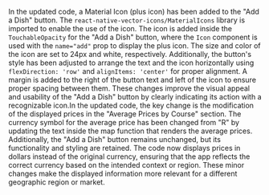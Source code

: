 In the updated code, a Material Icon (plus icon) has been added to the "Add a Dish" button. The `react-native-vector-icons/MaterialIcons` library is imported to enable the use of the icon. The icon is added inside the `TouchableOpacity` for the "Add a Dish" button, where the `Icon` component is used with the `name="add"` prop to display the plus icon. The size and color of the icon are set to 24px and white, respectively. Additionally, the button's style has been adjusted to arrange the text and the icon horizontally using `flexDirection: 'row'` and `alignItems: 'center'` for proper alignment. A margin is added to the right of the button text and left of the icon to ensure proper spacing between them. These changes improve the visual appeal and usability of the "Add a Dish" button by clearly indicating its action with a recognizable icon.In the updated code, the key change is the modification of the displayed prices in the "Average Prices by Course" section. The currency symbol for the average price has been changed from "R" by updating the text inside the map function that renders the average prices. Additionally, the "Add a Dish" button remains unchanged, but its functionality and styling are retained. The code now displays prices in dollars instead of the original currency, ensuring that the app reflects the correct currency based on the intended context or region. These minor changes make the displayed information more relevant for a different geographic region or market.
